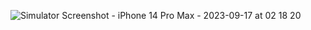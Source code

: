 ![Simulator Screenshot - iPhone 14 Pro Max - 2023-09-17 at 02 18 20](https://github.com/HafizSp/ostad_exam/assets/94937443/b40c5f4a-ac16-4848-8c8a-5af2b7a7862e)
